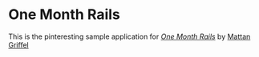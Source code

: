 # One Month Rails

This is the pinteresting sample application for
[*One Month Rails*](http://onemonthrails.com)
by [Mattan Griffel](http://mattangriffel.com)